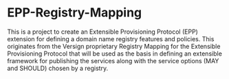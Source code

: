 # EPP-Registry-Mapping
This is a project to create an Extensible Provisioning Protocol (EPP) extension for defining a domain name registry features and policies.  This originates from the Versign proprietary Registry Mapping for the Extensible Provisioning Protocol that will be used as the basis in defining an extensible framework for publishing the services along with the service options (MAY and SHOULD) chosen by a registry. 
